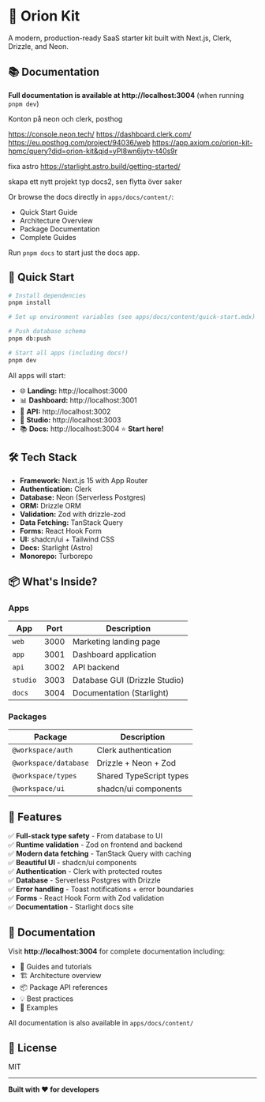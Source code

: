 # 🚀 Orion Kit

A modern, production-ready SaaS starter kit built with Next.js, Clerk, Drizzle, and Neon.

## 📚 Documentation

**Full documentation is available at http://localhost:3004** (when running `pnpm dev`)

Konton på neon och clerk, posthog

https://console.neon.tech/
https://dashboard.clerk.com/
https://eu.posthog.com/project/94036/web
https://app.axiom.co/orion-kit-hpmc/query?did=orion-kit&qid=yPI8wn6jytv-t40s9r

fixa astro
https://starlight.astro.build/getting-started/

skapa ett nytt projekt typ docs2, sen flytta över saker

Or browse the docs directly in `apps/docs/content/`:

- Quick Start Guide
- Architecture Overview
- Package Documentation
- Complete Guides

Run `pnpm docs` to start just the docs app.

## 🚀 Quick Start

```bash
# Install dependencies
pnpm install

# Set up environment variables (see apps/docs/content/quick-start.mdx)

# Push database schema
pnpm db:push

# Start all apps (including docs!)
pnpm dev
```

All apps will start:

- 🌐 **Landing:** http://localhost:3000
- 📊 **Dashboard:** http://localhost:3001
- 🔌 **API:** http://localhost:3002
- 🎨 **Studio:** http://localhost:3003
- 📚 **Docs:** http://localhost:3004 ⭐ **Start here!**

## 🛠️ Tech Stack

- **Framework:** Next.js 15 with App Router
- **Authentication:** Clerk
- **Database:** Neon (Serverless Postgres)
- **ORM:** Drizzle ORM
- **Validation:** Zod with drizzle-zod
- **Data Fetching:** TanStack Query
- **Forms:** React Hook Form
- **UI:** shadcn/ui + Tailwind CSS
- **Docs:** Starlight (Astro)
- **Monorepo:** Turborepo

## 📦 What's Inside?

### Apps

| App      | Port | Description                   |
| -------- | ---- | ----------------------------- |
| `web`    | 3000 | Marketing landing page        |
| `app`    | 3001 | Dashboard application         |
| `api`    | 3002 | API backend                   |
| `studio` | 3003 | Database GUI (Drizzle Studio) |
| `docs`   | 3004 | Documentation (Starlight)     |

### Packages

| Package               | Description             |
| --------------------- | ----------------------- |
| `@workspace/auth`     | Clerk authentication    |
| `@workspace/database` | Drizzle + Neon + Zod    |
| `@workspace/types`    | Shared TypeScript types |
| `@workspace/ui`       | shadcn/ui components    |

## 🎯 Features

✅ **Full-stack type safety** - From database to UI  
✅ **Runtime validation** - Zod on frontend and backend  
✅ **Modern data fetching** - TanStack Query with caching  
✅ **Beautiful UI** - shadcn/ui components  
✅ **Authentication** - Clerk with protected routes  
✅ **Database** - Serverless Postgres with Drizzle  
✅ **Error handling** - Toast notifications + error boundaries  
✅ **Forms** - React Hook Form with Zod validation  
✅ **Documentation** - Starlight docs site

## 📖 Documentation

Visit **http://localhost:3004** for complete documentation including:

- 📘 Guides and tutorials
- 🏗️ Architecture overview
- 📦 Package API references
- 💡 Best practices
- 🎯 Examples

All documentation is also available in `apps/docs/content/`

## 📝 License

MIT

---

**Built with ❤️ for developers**
